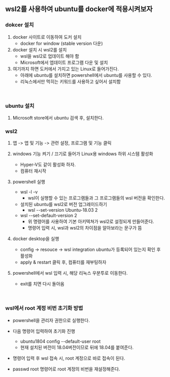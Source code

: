 ## wsl2를 사용하여 ubuntu를 docker에 적용시켜보자
### dokcer 설치
1. docker 사이트로 이동하여 도커 설치
    - docker for window (stable version 다운)
2. docker 설치 시 wsl2를 설치
    - wsl을 wsl2로 업데이트 해야 함
    - Microsoft에서 엡데이트 프로그램 다운 및 설치
3. 여기까지 하면 도커에서 가지고 있는 Linux로 들어가진다.
    - 아래에 ubuntu를 설치하면 powershell에서 ubuntu를 사용할 수 있다.
    - 리눅스에서만 먹히는 키워드를 사용하고 싶어서 설치함
<br>

### ubuntu 설치
1. Microsoft store에서 ubuntu 검색 후, 설치한다.

### wsl2
1. 앱 -> 앱 및 기능 -> 관련 설정, 프로그램 및 기능 클릭
2. windows 기능 켜기 / 끄기로 들어가 Linux용 windows 하위 시스템 활성화
    - Hyper-V도 같이 활성화 하자.
    - 컴퓨터 재시작
3. powershell 실행
    - wsl -l -v
        - wsl이 실행할 수 있는 프로그램들과 그 프로그램들의 wsl 버전을 확인한다.
    - 설치된 ubuntu를 wsl2로 버전 업그레이드하기
        - wsl --set-version Ubuntu-18.03 2
    - wsl --set-default-version 2
        - 위 명령어를 사용하여 기본 아키텍쳐가 wsl2로 설정되게 만들어준다.
        - 명령어 입력 시, wsl과 wsl2의 차이점을 알아보라는 문구가 뜸

4. docker desktop을 실행
    - config -> resouce -> wsl integration ubuntu가 등록되어 있는지 확인 후 활성화
    - apply & restart 클릭 후, 컴퓨터를 재부팅하자
5. powershell에서 wsl 입력 시, 해당 리눅스 우분투로 이동한다.
    - exit를 치면 다시 돌아옴

<br>

### wsl에서 root 계정 비번 초기화 방법
- powershell을 관리자 권한으로 실행한다.
- 다음 명령어 입력하여 초기화 진행
  - ubuntu1804 config --default-user root
  - 현재 설치된 버전이 18.04버전이므로 뒤에 18.04를 붙여준다.

- 명령어 입력 후 wsl 접속 시, root 계정으로 바로 접속이 된다.
- passwd root 명령어로 root 계정의 비번을 재설정해준다.